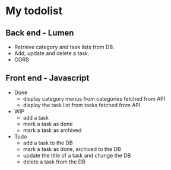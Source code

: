# My todolist

## Back end - Lumen

- Retrieve category and task lists from DB.
- Add, update and delete a task.
- CORS

## Front end - Javascript

- Done
  - display category menus from categories fetched from API
  - display the task list from tasks fetched from API
- WIP 
  - add a task
  - mark a task as done
  - mark a task as archived
- Todo
  - add a task to the DB
  - mark a task as done, archived to the DB
  - update the title of a task and change the DB
  - delete a task from the DB
